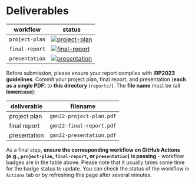# Deliverables

| workflow | status |
| - | - |
| `project-plan` | [![project-plan](https://github.com/ese-msc-2022/irp-gmn22/actions/workflows/project-plan.yml/badge.svg)](https://github.com/ese-msc-2022/irp-gmn22/actions/workflows/project-plan.yml) |
| `final-report` | [![final-report](https://github.com/ese-msc-2022/irp-gmn22/actions/workflows/final-report.yml/badge.svg)](https://github.com/ese-msc-2022/irp-gmn22/actions/workflows/final-report.yml) |
| `presentation` | [![presentation](https://github.com/ese-msc-2022/irp-gmn22/actions/workflows/presentation.yml/badge.svg)](https://github.com/ese-msc-2022/irp-gmn22/actions/workflows/presentation.yml) |

Before submission, please ensure your report complies with **IRP2023 guidelines**. Commit your project plan, final report, and presentation (**each as a single PDF**) to **this directory** (`reports/`). The **file name** must be (all **lowercase**):

| deliverable | filename |
| - | - |
| project plan | `gmn22-project-plan.pdf` |
| final report | `gmn22-final-report.pdf` |
| presentation | `gmn22-presentation.pdf` |

As a final step, **ensure the corresponding workflow on GitHub Actions (e.g., `project-plan`, `final-report`, or `presentation`) is passing** - workflow badges are in the table above. Please note that it usually takes some time for the badge status to update. You can check the status of the workflow in `Actions` tab or by refreshing this page after several minutes.
